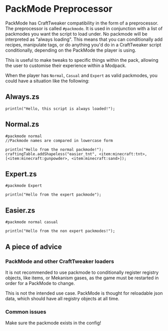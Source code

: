 # PackMode Preprocessor

PackMode has CraftTweaker compatibility in the form of a preprocessor. The preprocessor is called `#packmode`.
It is used in conjunction with a list of packmodes you want the script to load under. No packmode will be interpreted as "always loading".
This means that you can conditionally add recipes, manipulate tags, or do anything you'd do in a CraftTweaker script conditionally, depending on the PackMode the player is using.

This is useful to make tweaks to specific things within the pack, allowing the user to customise their experience within a Modpack.

When the player has `Normal`, `Casual` and `Expert` as valid packmodes, you could have a situation like the following:

## Always.zs

```zenscript
println("Hello, this script is always loaded!");
```

## Normal.zs

```zenscript
#packmode normal
//Packmode names are compared in lowercase form

println("Hello from the normal packmode!");
craftingTable.addShapeless("easier_tnt", <item:minecraft:tnt>, [<item:minecraft:gunpowder>, <item:minecraft:sand>]);
```

## Expert.zs

```zenscript
#packmode Expert

println("Hello from the expert packmode");
```

## Easier.zs

```zenscript
#packmode normal casual

println("Hello from the non expert packmodes!");
```

## A piece of advice

### PackMode and other CraftTweaker loaders

It is not recommended to use packmode to conditionally register registry objects, like items, or Mekanism gases, as the game must be restarted in order for a PackMode to change. 

This is not the intended use case. PackMode is thought for reloadable json data, which should have all registry objects at all time.

### Common issues

Make sure the packmode exists in the config!
